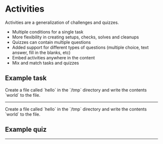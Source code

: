 # Activities

Activities are a generalization of challenges and quizzes.

- Multiple conditions for a single task
- More flexibility in creating setups, checks, solves and cleanups
- Quizzes can contain multiple questions
- Added support for different types of questions (multiple choice, text answer, fill in the blanks, etc)
- Embed activities anywhere in the content
- Mix and match tasks and quizzes

## Example task

<instruqt-task id="first_task">
  Create a file called `hello` in the `/tmp` directory and write the contents `world` to the file.
</instruqt-task>

---

<instruqt-code language="html">
  <instruqt-task id="exam">
    Create a file called `hello` in the `/tmp` directory and write the contents `world` to the file.
  </instruqt-task>
</instruqt-code>

## Example quiz

<instruqt-quiz id="quizzes"></instruqt-quiz>

---

<instruqt-code language="html">
  <instruqt-quiz id="quizzes"></instruqt-quiz>
</instruqt-code>

